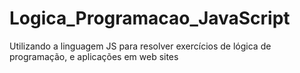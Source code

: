 # Logica_Programacao_JavaScript
Utilizando a linguagem JS para resolver exercícios de lógica de programação, e aplicações em web sites
